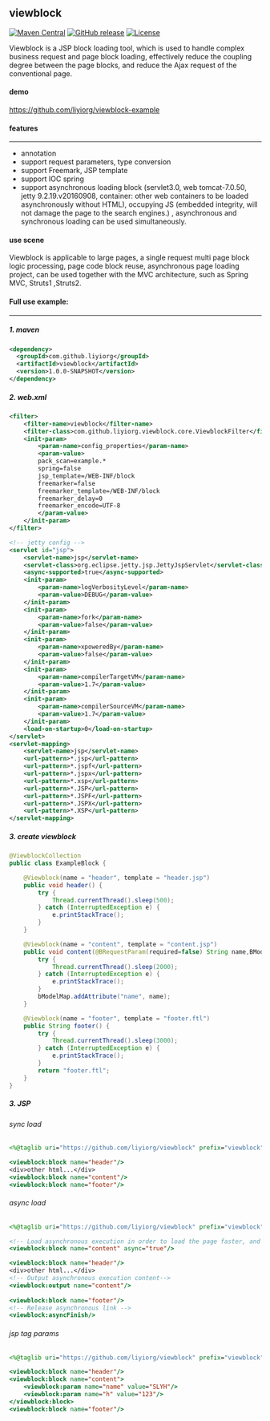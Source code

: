 viewblock
---------
[![Maven Central](https://maven-badges.herokuapp.com/maven-central/com.github.liyiorg/viewblock/badge.svg)](https://maven-badges.herokuapp.com/maven-central/com.github.liyiorg/viewblock/)
[![GitHub release](https://img.shields.io/github/release/liyiorg/viewblock.svg)](https://github.com/liyiorg/viewblock/releases)
[![License](https://img.shields.io/badge/license-Apache%202-4EB1BA.svg)](https://www.apache.org/licenses/LICENSE-2.0.html)

Viewblock is a JSP block loading tool, which is used to handle complex business request and page block loading, effectively reduce the coupling degree between the page blocks, and reduce the Ajax request of the conventional page.

#### demo 
https://github.com/liyiorg/viewblock-example

#### features
---------
* annotation
* support request parameters, type conversion
* support Freemark, JSP template
* support IOC spring
* support asynchronous loading block (servlet3.0, web tomcat-7.0.50, jetty 9.2.19.v20160908, container: other web containers to be loaded asynchronously without HTML), occupying JS (embedded integrity, will not damage the page to the search engines.) , asynchronous and synchronous loading can be used simultaneously.

#### use scene
Viewblock is applicable to large pages, a single request multi page block logic processing, page code block reuse, asynchronous page loading project, can be used together with the MVC architecture, such as Spring MVC, Struts1 ,Struts2.

#### Full use example:
---------
##### 1. maven

```xml
<dependency>
  <groupId>com.github.liyiorg</groupId>
  <artifactId>viewblock</artifactId>
  <version>1.0.0-SNAPSHOT</version>
</dependency>
```

##### 2. web.xml

```xml
<filter>   
	<filter-name>viewblock</filter-name>   
	<filter-class>com.github.liyiorg.viewblock.core.ViewblockFilter</filter-class>  
	<init-param>   
		<param-name>config_properties</param-name>   
		<param-value>  	  		
		pack_scan=example.*    
		spring=false    
		jsp_template=/WEB-INF/block    
		freemarker=false    
		freemarker_template=/WEB-INF/block    
		freemarker_delay=0    
		freemarker_encode=UTF-8    
		</param-value>    
	</init-param>   
</filter>
```

```xml
<!-- jetty config -->
<servlet id="jsp">
	<servlet-name>jsp</servlet-name>
	<servlet-class>org.eclipse.jetty.jsp.JettyJspServlet</servlet-class>
	<async-supported>true</async-supported>
	<init-param>
		<param-name>logVerbosityLevel</param-name>
		<param-value>DEBUG</param-value>
	</init-param>
	<init-param>
		<param-name>fork</param-name>
		<param-value>false</param-value>
	</init-param>
	<init-param>
		<param-name>xpoweredBy</param-name>
		<param-value>false</param-value>
	</init-param>
	<init-param>
		<param-name>compilerTargetVM</param-name>
		<param-value>1.7</param-value>
	</init-param>
	<init-param>
		<param-name>compilerSourceVM</param-name>
		<param-value>1.7</param-value>
	</init-param>
	<load-on-startup>0</load-on-startup>
</servlet>
<servlet-mapping>
	<servlet-name>jsp</servlet-name>
	<url-pattern>*.jsp</url-pattern>
	<url-pattern>*.jspf</url-pattern>
	<url-pattern>*.jspx</url-pattern>
	<url-pattern>*.xsp</url-pattern>
	<url-pattern>*.JSP</url-pattern>
	<url-pattern>*.JSPF</url-pattern>
	<url-pattern>*.JSPX</url-pattern>
	<url-pattern>*.XSP</url-pattern>
</servlet-mapping>  
```

##### 3. create viewblock  

```java
@ViewblockCollection
public class ExampleBlock {

	@Viewblock(name = "header", template = "header.jsp")
	public void header() {
		try {
			Thread.currentThread().sleep(500);
		} catch (InterruptedException e) {
			e.printStackTrace();
		}
	}

	@Viewblock(name = "content", template = "content.jsp")
	public void content(@BRequestParam(required=false) String name,BModelMap bModelMap){
		try {
			Thread.currentThread().sleep(2000);
		} catch (InterruptedException e) {
			e.printStackTrace();
		}
		bModelMap.addAttribute("name", name);
	}

	@Viewblock(name = "footer", template = "footer.ftl")
	public String footer() {
		try {
			Thread.currentThread().sleep(3000);
		} catch (InterruptedException e) {
			e.printStackTrace();
		}
		return "footer.ftl";
	}
}
```

##### 3. JSP

###### sync load

```jsp
<%@taglib uri="https://github.com/liyiorg/viewblock" prefix="viewblock"%>  

<viewblock:block name="header"/>  
<div>other html...</div>   
<viewblock:block name="content"/>
<viewblock:block name="footer"/>  
```

###### async load

```jsp
<%@taglib uri="https://github.com/liyiorg/viewblock" prefix="viewblock"%>

<!-- Load asynchronous execution in order to load the page faster, and reduce the wait for the asynchronous output tag, the asynchronous execution block should be placed at the top of the JSP page.-->  
<viewblock:block name="content" async="true"/>

<viewblock:block name="header"/>
<div>other html...</div>
<!-- Output asynchronous execution content-->
<viewblock:output name="content"/>
  
<viewblock:block name="footer"/>  
<!-- Release asynchronous link -->
<viewblock:asyncFinish/>
```


###### jsp tag params

```jsp
<%@taglib uri="https://github.com/liyiorg/viewblock" prefix="viewblock"%>

<viewblock:block name="header"/>
<viewblock:block name="content">
	<viewblock:param name="name" value="SLYH"/>
	<viewblock:param name="h" value="123"/>
</viewblock:block>
<viewblock:block name="footer"/>
```